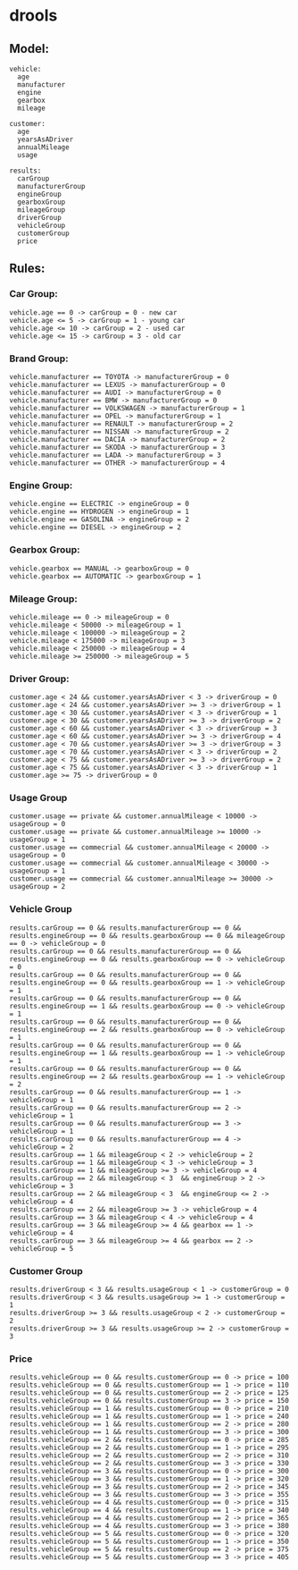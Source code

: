 # drools
## Model:
	vehicle:
	  age
	  manufacturer
	  engine
	  gearbox
	  mileage
	
	customer:
	  age
	  yearsAsADriver
	  annualMileage
	  usage	
	  
	results:
	  carGroup
	  manufacturerGroup
	  engineGroup
	  gearboxGroup
	  mileageGroup
	  driverGroup
	  vehicleGroup
	  customerGroup
	  price
	  
## Rules:	
### Car Group:
	vehicle.age == 0 -> carGroup = 0 - new car
	vehicle.age <= 5 -> carGroup = 1 - young car
	vehicle.age <= 10 -> carGroup = 2 - used car
	vehicle.age <= 15 -> carGroup = 3 - old car
### Brand Group:
	vehicle.manufacturer == TOYOTA -> manufacturerGroup = 0
	vehicle.manufacturer == LEXUS -> manufacturerGroup = 0
	vehicle.manufacturer == AUDI -> manufacturerGroup = 0
	vehicle.manufacturer == BMW -> manufacturerGroup = 0
	vehicle.manufacturer == VOLKSWAGEN -> manufacturerGroup = 1
	vehicle.manufacturer == OPEL -> manufacturerGroup = 1
	vehicle.manufacturer == RENAULT -> manufacturerGroup = 2
	vehicle.manufacturer == NISSAN -> manufacturerGroup = 2
	vehicle.manufacturer == DACIA -> manufacturerGroup = 2
	vehicle.manufacturer == SKODA -> manufacturerGroup = 3
	vehicle.manufacturer == LADA -> manufacturerGroup = 3
	vehicle.manufacturer == OTHER -> manufacturerGroup = 4
### Engine Group:
	vehicle.engine == ELECTRIC -> engineGroup = 0
	vehicle.engine == HYDROGEN -> engineGroup = 1
	vehicle.engine == GASOLINA -> engineGroup = 2
	vehicle.engine == DIESEL -> engineGroup = 2
### Gearbox Group:
	vehicle.gearbox == MANUAL -> gearboxGroup = 0
	vehicle.gearbox == AUTOMATIC -> gearboxGroup = 1
### Mileage Group:
	vehicle.mileage == 0 -> mileageGroup = 0
	vehicle.mileage < 50000 -> mileageGroup = 1
	vehicle.mileage < 100000 -> mileageGroup = 2
	vehicle.mileage < 175000 -> mileageGroup = 3
	vehicle.mileage < 250000 -> mileageGroup = 4
	vehicle.mileage >= 250000 -> mileageGroup = 5
### Driver Group:
	customer.age < 24 && customer.yearsAsADriver < 3 -> driverGroup = 0
	customer.age < 24 && customer.yearsAsADriver >= 3 -> driverGroup = 1
	customer.age < 30 && customer.yearsAsADriver < 3 -> driverGroup = 1
	customer.age < 30 && customer.yearsAsADriver >= 3 -> driverGroup = 2
	customer.age < 60 && customer.yearsAsADriver < 3 -> driverGroup = 3
	customer.age < 60 && customer.yearsAsADriver >= 3 -> driverGroup = 4
	customer.age < 70 && customer.yearsAsADriver >= 3 -> driverGroup = 3
	customer.age < 70 && customer.yearsAsADriver < 3 -> driverGroup = 2
	customer.age < 75 && customer.yearsAsADriver >= 3 -> driverGroup = 2
	customer.age < 75 && customer.yearsAsADriver < 3 -> driverGroup = 1
	customer.age >= 75 -> driverGroup = 0
### Usage Group
	customer.usage == private && customer.annualMileage < 10000 -> usageGroup = 0
	customer.usage == private && customer.annualMileage >= 10000 -> usageGroup = 1
	customer.usage == commecrial && customer.annualMileage < 20000 -> usageGroup = 0
	customer.usage == commecrial && customer.annualMileage < 30000 -> usageGroup = 1
	customer.usage == commecrial && customer.annualMileage >= 30000 -> usageGroup = 2
### Vehicle Group
	results.carGroup == 0 && results.manufacturerGroup == 0 && results.engineGroup == 0 && results.gearboxGroup == 0 && mileageGroup == 0 -> vehicleGroup = 0
	results.carGroup == 0 && results.manufacturerGroup == 0 && results.engineGroup == 0 && results.gearboxGroup == 0 -> vehicleGroup = 0
	results.carGroup == 0 && results.manufacturerGroup == 0 && results.engineGroup == 0 && results.gearboxGroup == 1 -> vehicleGroup = 1
	results.carGroup == 0 && results.manufacturerGroup == 0 && results.engineGroup == 1 && results.gearboxGroup == 0 -> vehicleGroup = 1
	results.carGroup == 0 && results.manufacturerGroup == 0 && results.engineGroup == 2 && results.gearboxGroup == 0 -> vehicleGroup = 1
	results.carGroup == 0 && results.manufacturerGroup == 0 && results.engineGroup == 1 && results.gearboxGroup == 1 -> vehicleGroup = 1
	results.carGroup == 0 && results.manufacturerGroup == 0 && results.engineGroup == 2 && results.gearboxGroup == 1 -> vehicleGroup = 2
	results.carGroup == 0 && results.manufacturerGroup == 1 -> vehicleGroup = 1
	results.carGroup == 0 && results.manufacturerGroup == 2 -> vehicleGroup = 1
	results.carGroup == 0 && results.manufacturerGroup == 3 -> vehicleGroup = 1
	results.carGroup == 0 && results.manufacturerGroup == 4 -> vehicleGroup = 2
	results.carGroup == 1 && mileageGroup < 2 -> vehicleGroup = 2
	results.carGroup == 1 && mileageGroup < 3 -> vehicleGroup = 3
	results.carGroup == 1 && mileageGroup >= 3 -> vehicleGroup = 4
	results.carGroup == 2 && mileageGroup < 3  && engineGroup > 2 -> vehicleGroup = 3
	results.carGroup == 2 && mileageGroup < 3  && engineGroup <= 2 -> vehicleGroup = 4
	results.carGroup == 2 && mileageGroup >= 3 -> vehicleGroup = 4
	results.carGroup == 3 && mileageGroup < 4 -> vehicleGroup = 4
	results.carGroup == 3 && mileageGroup >= 4 && gearbox == 1 -> vehicleGroup = 4
	results.carGroup == 3 && mileageGroup >= 4 && gearbox == 2 -> vehicleGroup = 5
### Customer Group
	results.driverGroup < 3 && results.usageGroup < 1 -> customerGroup = 0
	results.driverGroup < 3 && results.usageGroup >= 1 -> customerGroup = 1
	results.driverGroup >= 3 && results.usageGroup < 2 -> customerGroup = 2
	results.driverGroup >= 3 && results.usageGroup >= 2 -> customerGroup = 3
### Price
	results.vehicleGroup == 0 && results.customerGroup == 0 -> price = 100
	results.vehicleGroup == 0 && results.customerGroup == 1 -> price = 110
	results.vehicleGroup == 0 && results.customerGroup == 2 -> price = 125
	results.vehicleGroup == 0 && results.customerGroup == 3 -> price = 150
	results.vehicleGroup == 1 && results.customerGroup == 0 -> price = 210
	results.vehicleGroup == 1 && results.customerGroup == 1 -> price = 240
	results.vehicleGroup == 1 && results.customerGroup == 2 -> price = 280
	results.vehicleGroup == 1 && results.customerGroup == 3 -> price = 300
	results.vehicleGroup == 2 && results.customerGroup == 0 -> price = 285
	results.vehicleGroup == 2 && results.customerGroup == 1 -> price = 295
	results.vehicleGroup == 2 && results.customerGroup == 2 -> price = 310
	results.vehicleGroup == 2 && results.customerGroup == 3 -> price = 330
	results.vehicleGroup == 3 && results.customerGroup == 0 -> price = 300
	results.vehicleGroup == 3 && results.customerGroup == 1 -> price = 320
	results.vehicleGroup == 3 && results.customerGroup == 2 -> price = 345
	results.vehicleGroup == 3 && results.customerGroup == 3 -> price = 355
	results.vehicleGroup == 4 && results.customerGroup == 0 -> price = 315
	results.vehicleGroup == 4 && results.customerGroup == 1 -> price = 340
	results.vehicleGroup == 4 && results.customerGroup == 2 -> price = 365
	results.vehicleGroup == 4 && results.customerGroup == 3 -> price = 380
	results.vehicleGroup == 5 && results.customerGroup == 0 -> price = 320
	results.vehicleGroup == 5 && results.customerGroup == 1 -> price = 350
	results.vehicleGroup == 5 && results.customerGroup == 2 -> price = 375
	results.vehicleGroup == 5 && results.customerGroup == 3 -> price = 405
